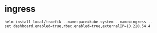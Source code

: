# ingress

```shell
helm install local/traefik --namespace=kube-system --name=ingress --set dashboard.enabled=true,rbac.enabled=true,externalIP=10.220.54.4
```


